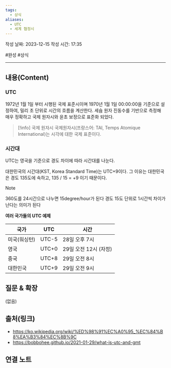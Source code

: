 ```yaml
---
tags:
  - 상식
aliases:
  - UTC
  - 세계 협정시
---
```

작성 날짜: 2023-12-15
작성 시간: 17:35

#완성 #상식

----
## 내용(Content)
### UTC
1972년 1월 1일 부터 시행된 국제 표준시이며  1970년 1월 1일 00:00:00을 기준으로 설정하여, 밀리 초 단위로 시간의 흐름을 계산한다. 세슘 원자 진동수를 기반으로 측정해 매우 정확하고 국제 원자시와 윤초 보정으로 표준화 되었다.

>[!info] 국제 원자시
>국제원자시(프랑스어: TAI, Temps Atomique International)는 시각에 대한 국제 표준이다.


### 시간대
UTC는 영국을 기준으로 경도 차이에 따라 시간대를 나눈다.

대한민국의 시간대(KST, Korea Standard Time)는 UTC+9이다. 그 이유는 대한민국은 경도 135도에 속하고, 135 / 15 = +9 이기 때문이다.


>[!note]
>360도를 24시간으로 나누면 15degree/hour가 된다 경도 15도 단위로 1시간씩 차이가 난다는 의미가 된다


**여러 국가들의 UTC 예제**

| 국가         | UTC   | 시간                      |
| ------------ | ----- | --------------------- |
| 미국(워싱턴) | UTC-5 | 28일 오후 7시         |
| 영국         | UTC+0 | 29일 오전 12시 (자정) |
| 중국         | UTC+8 | 29일 오전 8시         |
| 대한민국     | UTC+9 | 29일 오전 9시         |


## 질문 & 확장

(없음)

## 출처(링크)
- https://ko.wikipedia.org/wiki/%ED%98%91%EC%A0%95_%EC%84%B8%EA%B3%84%EC%8B%9C
- https://bobbohee.github.io/2021-01-29/what-is-utc-and-gmt

## 연결 노트









